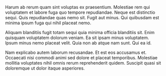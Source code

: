 Harum ab rerum quam sint voluptas ex praesentium. Molestiae rem qui voluptatem et labore fuga quo tempore repudiandae. Neque est distinctio sequi. Quis repudiandae quas nemo sit. Fugit aut minus. Qui quibusdam est minima ipsum fuga qui nihil placeat nemo.
 Aliquam blanditiis fugit totam sequi quia minima officia blanditiis sit. Enim quisquam voluptatem dolorum veniam. Ea sit ipsam minus voluptatem. Ipsum minus nemo placeat velit. Quia non ab atque nam sunt. Qui ea id.
 Nam explicabo autem laborum recusandae. Et est eos accusamus et. Occaecati nisi commodi animi sed dolore et placeat temporibus. Molestiae mollitia voluptates nihil omnis rerum reprehenderit quidem. Suscipit quasi sit doloremque ut dolor itaque asperiores.